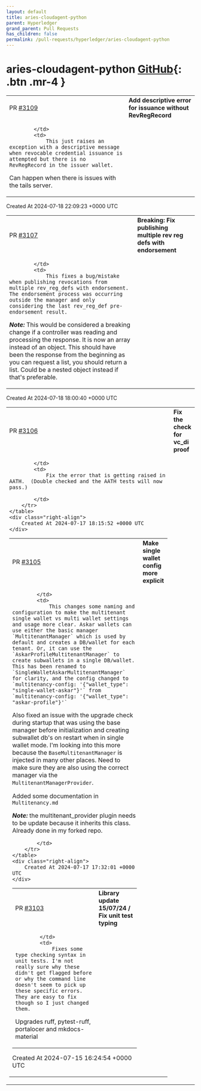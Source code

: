 ```yaml
---
layout: default
title: aries-cloudagent-python
parent: Hyperledger
grand_parent: Pull Requests
has_children: false
permalink: /pull-requests/hyperledger/aries-cloudagent-python
---
```


# aries-cloudagent-python <span class="fs-3 right-align">[GitHub](https://github.com/hyperledger/aries-cloudagent-python){: .btn .mr-4 }</span>


<div>
    <table>
        <tr>
            <td>
                PR <a href="https://github.com/hyperledger/aries-cloudagent-python/pull/3109" class=".btn">#3109</a>
            </td>
            <td>
                <b>
                    Add descriptive error for issuance without RevRegRecord
                </b>
            </td>
        </tr>
        <tr>
            <td>
                
            </td>
            <td>
                This just raises an exception with a descriptive message when revocable credential issuance is attempted but there is no RevRegRecord in the issuer wallet.

Can happen when there is issues with the tails server.
            </td>
        </tr>
    </table>
    <div class="right-align">
        Created At 2024-07-18 22:09:23 +0000 UTC
    </div>
</div>

<div>
    <table>
        <tr>
            <td>
                PR <a href="https://github.com/hyperledger/aries-cloudagent-python/pull/3107" class=".btn">#3107</a>
            </td>
            <td>
                <b>
                    Breaking: Fix publishing multiple rev reg defs with endorsement
                </b>
            </td>
        </tr>
        <tr>
            <td>
                
            </td>
            <td>
                This fixes a bug/mistake when publishing revocations from multiple rev_reg_defs with endorsement. The endorsement process was occurring outside the manager and only considering the last rev_reg_def pre-endorsement result.

***Note:*** This would be considered a breaking change if a controller was reading and processing the response. It is now an array instead of an object. This should have been the response from the beginning as you can request a list, you should return a list. Could be a nested object instead if that's preferable.
            </td>
        </tr>
    </table>
    <div class="right-align">
        Created At 2024-07-18 18:00:40 +0000 UTC
    </div>
</div>

<div>
    <table>
        <tr>
            <td>
                PR <a href="https://github.com/hyperledger/aries-cloudagent-python/pull/3106" class=".btn">#3106</a>
            </td>
            <td>
                <b>
                    Fix the check for vc_di proof
                </b>
            </td>
        </tr>
        <tr>
            <td>
                
            </td>
            <td>
                Fix the error that is getting raised in AATH.  (Double checked and the AATH tests will now pass.)

            </td>
        </tr>
    </table>
    <div class="right-align">
        Created At 2024-07-17 18:15:52 +0000 UTC
    </div>
</div>

<div>
    <table>
        <tr>
            <td>
                PR <a href="https://github.com/hyperledger/aries-cloudagent-python/pull/3105" class=".btn">#3105</a>
            </td>
            <td>
                <b>
                    Make single wallet config more explicit
                </b>
            </td>
        </tr>
        <tr>
            <td>
                
            </td>
            <td>
                This changes some naming and configuration to make the multitenant single wallet vs multi wallet settings and usage more clear. Askar wallets can use either the basic manager `MultitenantManager` which is used by default and creates a DB/wallet for each tenant. Or, it can use the `AskarProfileMultitenantManager` to create subwallets in a single DB/wallet. This has been renamed to `SingleWalletAskarMultitenantManager` for clarity, and the config changed to `multitenancy-config: '{"wallet_type": "single-wallet-askar"}'` from `multitenancy-config: '{"wallet_type": "askar-profile"}'`

Also fixed an issue with the upgrade check during startup that was using the base manager before initialization and creating subwallet db's on restart when in single wallet mode. I'm looking into this more because the `BaseMultitenantManager` is injected in many other places. Need to make sure they are also using the correct manager via the `MultitenantManagerProvider`.

Added some documentation in `Multitenancy.md`

***Note:*** the multitenant_provider plugin needs to be update because it inherits this class. Already done in my forked repo. 

            </td>
        </tr>
    </table>
    <div class="right-align">
        Created At 2024-07-17 17:32:01 +0000 UTC
    </div>
</div>

<div>
    <table>
        <tr>
            <td>
                PR <a href="https://github.com/hyperledger/aries-cloudagent-python/pull/3103" class=".btn">#3103</a>
            </td>
            <td>
                <b>
                    Library update 15/07/24 / Fix unit test typing
                </b>
            </td>
        </tr>
        <tr>
            <td>
                
            </td>
            <td>
                Fixes some type checking syntax in unit tests. I'm not really sure why these didn't get flagged before or why the command line doesn't seem to pick up these specific errors. They are easy to fix though so I just changed them.

Upgrades ruff, pytest-ruff, portalocer and mkdocs-material
            </td>
        </tr>
    </table>
    <div class="right-align">
        Created At 2024-07-15 16:24:54 +0000 UTC
    </div>
</div>

